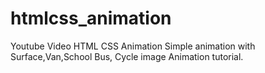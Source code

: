 # htmlcss_animation
Youtube Video HTML CSS Animation 
Simple animation with Surface,Van,School Bus, Cycle image Animation tutorial.
